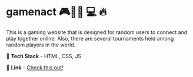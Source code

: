# gamenact 🎮🎱🎲 💻 🔥

This is a gaming website that is designed for random users to connect and play together online.
Also, there are several tournaments held among random players in the world.

🔴 **Tech Stack** - HTML, CSS, JS

🔗 **Link** - [Check this out!](https://sanchi231.github.io/gamenact/)
